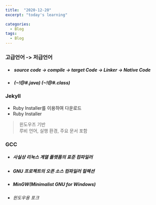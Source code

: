 ```yaml
---
title:  "2020-12-20"
excerpt: "today's learning"

categories:
  - Blog
tags:
  - Blog
---
```


### 고급언어 -> 저급언어
* ##### &nbsp;source code -> compile -> target Code -> Linker -> Native Code  
* ##### &nbsp;(~!@#.java)              (~!@#.class)  

### Jekyll
* Ruby Installer를 이용하여 다운로드  
* Ruby Installer  
>&nbsp;윈도우즈 기반  
>&nbsp;루비 언어, 실행 환경, 주요 문서 포함

### GCC
* ##### 사실상 리눅스 계열 플랫폼의 표준 컴파일러
* ##### GNU 프로젝트의 오픈 소스 컴파일러 컬렉션
* ##### MinGW(Minimalist GNU for Windows)  
* ###### 윈도우용 포크


